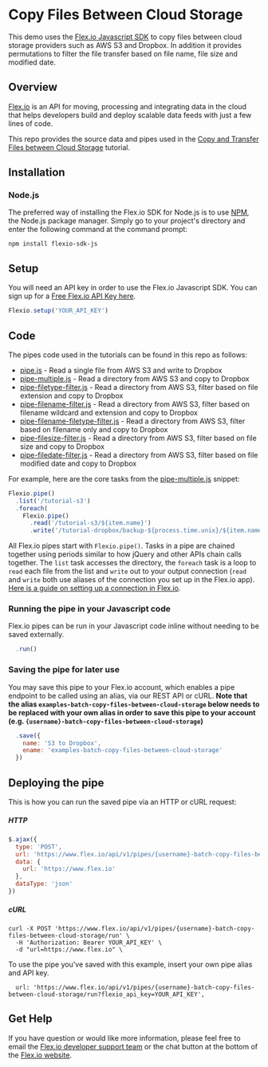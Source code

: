 # Copy Files Between Cloud Storage

This demo uses the [Flex.io Javascript SDK](https://www.flex.io/docs/javascript-sdk/) to copy files between cloud storage providers such as AWS S3 and Dropbox. In addition it provides permutations to filter the file transfer based on file name, file size and modified date.

## Overview

[Flex.io](http://Flex.io) is an API for moving, processing and integrating data in the cloud that helps developers build and deploy scalable data feeds with just a few lines of code.

This repo provides the source data and pipes used in the [Copy and Transfer Files between Cloud Storage](https://www.flex.io/docs/tutorials/bulk-load-csv-files-elasticsearch-indices) tutorial.


## Installation

### Node.js

The preferred way of installing the Flex.io SDK for Node.js is to use [NPM](https://www.npmjs.com/), the Node.js package manager. Simply go to your project's directory and enter the following command at the command prompt:

```
npm install flexio-sdk-js
```

## Setup

You will need an API key in order to use the Flex.io Javascript SDK. You can sign up for a [Free Flex.io API Key here](https://www.flex.io/app/signup).

```javascript
Flexio.setup('YOUR_API_KEY')
```

## Code

The pipes code used in the tutorials can be found in this repo as follows:

* [pipe.js](./pipe.js) - Read a single file from AWS S3 and write to Dropbox
* [pipe-multiple.js](.pipe-multiple.js) - Read a directory from AWS S3 and copy to Dropbox
* [pipe-filetype-filter.js](.pipe-filetype-filter.js) - Read a directory from AWS S3, filter based on file extension and copy to Dropbox
* [pipe-filename-filter.js](.pipe-filename-filter.js) - Read a directory from AWS S3, filter based on filename wildcard and extension and copy to Dropbox
* [pipe-filename-filetype-filter.js](.pipe-filename-filetype-filter.js) - Read a directory from AWS S3, filter based on filename only and copy to Dropbox
* [pipe-filesize-filter.js](.pipe-filesize-filter.js) - Read a directory from AWS S3, filter based on file size and copy to Dropbox
* [pipe-filedate-filter.js](.pipe-filedate-filter.js) - Read a directory from AWS S3, filter based on file modified date and copy to Dropbox

For example, here are the core tasks from the [pipe-multiple.js](./pipe.js) snippet:

```javascript
Flexio.pipe()
  .list('/tutorial-s3')
  .foreach(
    Flexio.pipe()
      .read('/tutorial-s3/${item.name}')
      .write('/tutorial-dropbox/backup-${process.time.unix}/${item.name}')
```

All Flex.io pipes start with `Flexio.pipe()`. Tasks in a pipe are chained together using periods similar to how jQuery and other APIs chain calls together.  The `list` task accesses the directory, the `foreach` task is a loop to `read` each file from the list and `write` out to your output connection (`read` and `write` both use aliases of the connection you set up in the Flex.io app).  [Here is a guide on setting up a connection in Flex.io](https://www.flex.io/docs).


### Running the pipe in your Javascript code

Flex.io pipes can be run in your Javascript code inline without needing to be saved externally.

```javascript
  .run()
```

### Saving the pipe for later use

You may save this pipe to your Flex.io account, which enables a pipe endpoint to be called using an alias, via our REST API or cURL. **Note that the alias `examples-batch-copy-files-between-cloud-storage` below needs to be replaced with your own alias in order to save this pipe to your account (e.g. `{username}-batch-copy-files-between-cloud-storage`)**


```javascript
  .save({
    name: 'S3 to Dropbox',
    ename: 'examples-batch-copy-files-between-cloud-storage'
  })
```

## Deploying the pipe

This is how you can run the saved pipe via an HTTP or cURL request:

##### HTTP

```javascript
$.ajax({
  type: 'POST',
  url: 'https://www.flex.io/api/v1/pipes/{username}-batch-copy-files-between-cloud-storage/run?flexio_api_key=YOUR_API_KEY',
  data: {
    url: 'https://www.flex.io'
  },
  dataType: 'json'
})
```

##### cURL

```
curl -X POST 'https://www.flex.io/api/v1/pipes/{username}-batch-copy-files-between-cloud-storage/run' \
  -H 'Authorization: Bearer YOUR_API_KEY' \
  -d "url=https://www.flex.io" \
```

To use the pipe you've saved with this example, insert your own pipe alias and API key.

```
  url: 'https://www.flex.io/api/v1/pipes/{username}-batch-copy-files-between-cloud-storage/run?flexio_api_key=YOUR_API_KEY',
```

## Get Help

If you have question or would like more information, please feel free to email the [Flex.io developer support team](support@flex.io) or the chat button at the bottom of the [Flex.io website](https://www.flex.io).
